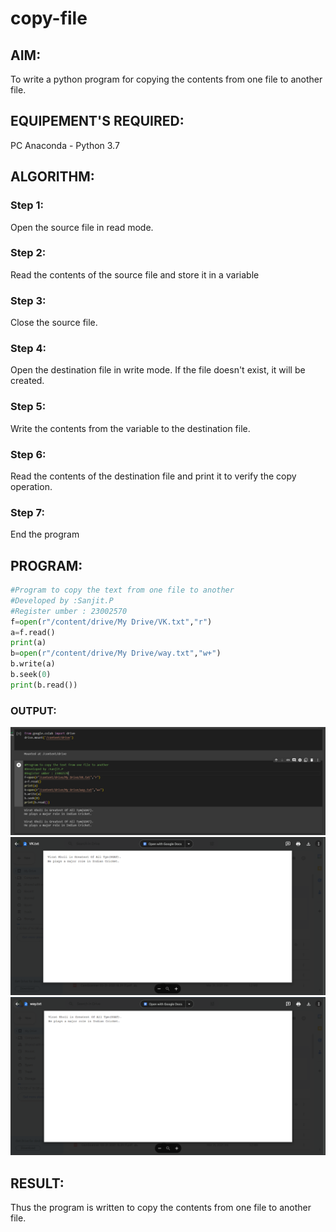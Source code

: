 # copy-file
## AIM:
To write a python program for copying the contents from one file to another file.
## EQUIPEMENT'S REQUIRED: 
PC
Anaconda - Python 3.7
## ALGORITHM: 
### Step 1:
Open the source file in read mode.
### Step 2: 
 Read the contents of the source file and store it in a variable
### Step 3: 
Close the source file.
### Step 4:  
Open the destination file in write mode. If the file doesn't exist, it will be created.
### Step 5: 
Write the contents from the variable to the destination file.
### Step 6: 
Read the contents of the destination file and print it to verify the copy operation.
### Step 7:
End the program
## PROGRAM:
```python
#Program to copy the text from one file to another
#Developed by :Sanjit.P
#Register umber : 23002570
f=open(r"/content/drive/My Drive/VK.txt","r")
a=f.read()
print(a)
b=open(r"/content/drive/My Drive/way.txt","w+")
b.write(a)
b.seek(0)
print(b.read())
```
### OUTPUT:
![output](5c.png)
![output](5c+.png)
![output](5c++.png)





## RESULT:
Thus the program is written to copy the contents from one file to another file.
